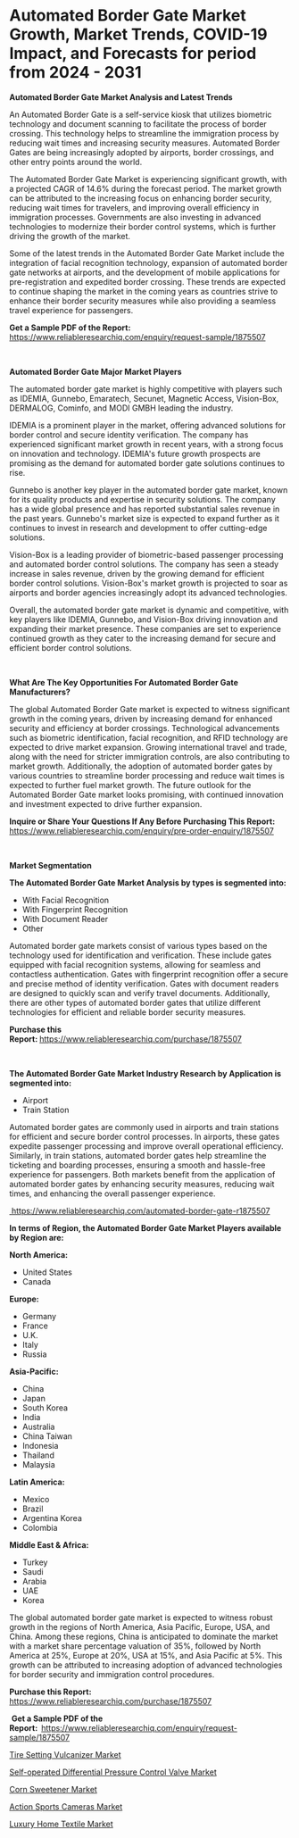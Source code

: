 <p><h1>Automated Border Gate Market Growth, Market Trends, COVID-19 Impact, and Forecasts for period from 2024 - 2031</h1></p><p><strong>Automated Border Gate Market Analysis and Latest Trends</strong></p>
<p><p>An Automated Border Gate is a self-service kiosk that utilizes biometric technology and document scanning to facilitate the process of border crossing. This technology helps to streamline the immigration process by reducing wait times and increasing security measures. Automated Border Gates are being increasingly adopted by airports, border crossings, and other entry points around the world.</p><p>The Automated Border Gate Market is experiencing significant growth, with a projected CAGR of 14.6% during the forecast period. The market growth can be attributed to the increasing focus on enhancing border security, reducing wait times for travelers, and improving overall efficiency in immigration processes. Governments are also investing in advanced technologies to modernize their border control systems, which is further driving the growth of the market.</p><p>Some of the latest trends in the Automated Border Gate Market include the integration of facial recognition technology, expansion of automated border gate networks at airports, and the development of mobile applications for pre-registration and expedited border crossing. These trends are expected to continue shaping the market in the coming years as countries strive to enhance their border security measures while also providing a seamless travel experience for passengers.</p></p>
<p><strong>Get a Sample PDF of the Report:&nbsp;</strong> <a href="https://www.reliableresearchiq.com/enquiry/request-sample/1875507">https://www.reliableresearchiq.com/enquiry/request-sample/1875507</a></p>
<p>&nbsp;</p>
<p><strong>Automated Border Gate Major Market Players</strong></p>
<p><p>The automated border gate market is highly competitive with players such as IDEMIA, Gunnebo, Emaratech, Secunet, Magnetic Access, Vision-Box, DERMALOG, Cominfo, and MODI GMBH leading the industry. </p><p>IDEMIA is a prominent player in the market, offering advanced solutions for border control and secure identity verification. The company has experienced significant market growth in recent years, with a strong focus on innovation and technology. IDEMIA's future growth prospects are promising as the demand for automated border gate solutions continues to rise.</p><p>Gunnebo is another key player in the automated border gate market, known for its quality products and expertise in security solutions. The company has a wide global presence and has reported substantial sales revenue in the past years. Gunnebo's market size is expected to expand further as it continues to invest in research and development to offer cutting-edge solutions.</p><p>Vision-Box is a leading provider of biometric-based passenger processing and automated border control solutions. The company has seen a steady increase in sales revenue, driven by the growing demand for efficient border control solutions. Vision-Box's market growth is projected to soar as airports and border agencies increasingly adopt its advanced technologies.</p><p>Overall, the automated border gate market is dynamic and competitive, with key players like IDEMIA, Gunnebo, and Vision-Box driving innovation and expanding their market presence. These companies are set to experience continued growth as they cater to the increasing demand for secure and efficient border control solutions.</p></p>
<p>&nbsp;</p>
<p><strong>What Are The Key Opportunities For Automated Border Gate Manufacturers?</strong></p>
<p><p>The global Automated Border Gate market is expected to witness significant growth in the coming years, driven by increasing demand for enhanced security and efficiency at border crossings. Technological advancements such as biometric identification, facial recognition, and RFID technology are expected to drive market expansion. Growing international travel and trade, along with the need for stricter immigration controls, are also contributing to market growth. Additionally, the adoption of automated border gates by various countries to streamline border processing and reduce wait times is expected to further fuel market growth. The future outlook for the Automated Border Gate market looks promising, with continued innovation and investment expected to drive further expansion.</p></p>
<p><strong>Inquire or Share Your Questions If Any Before Purchasing This Report:</strong> <a href="https://www.reliableresearchiq.com/enquiry/pre-order-enquiry/1875507">https://www.reliableresearchiq.com/enquiry/pre-order-enquiry/1875507</a></p>
<p>&nbsp;</p>
<p><strong>Market Segmentation</strong></p>
<p><strong>The Automated Border Gate Market Analysis by types is segmented into:</strong></p>
<p><ul><li>With Facial Recognition</li><li>With Fingerprint Recognition</li><li>With Document Reader</li><li>Other</li></ul></p>
<p><p>Automated border gate markets consist of various types based on the technology used for identification and verification. These include gates equipped with facial recognition systems, allowing for seamless and contactless authentication. Gates with fingerprint recognition offer a secure and precise method of identity verification. Gates with document readers are designed to quickly scan and verify travel documents. Additionally, there are other types of automated border gates that utilize different technologies for efficient and reliable border security measures.</p></p>
<p><strong>Purchase this Report:&nbsp;</strong><a href="https://www.reliableresearchiq.com/purchase/1875507">https://www.reliableresearchiq.com/purchase/1875507</a></p>
<p>&nbsp;</p>
<p><strong>The Automated Border Gate Market Industry Research by Application is segmented into:</strong></p>
<p><ul><li>Airport</li><li>Train Station</li></ul></p>
<p><p>Automated border gates are commonly used in airports and train stations for efficient and secure border control processes. In airports, these gates expedite passenger processing and improve overall operational efficiency. Similarly, in train stations, automated border gates help streamline the ticketing and boarding processes, ensuring a smooth and hassle-free experience for passengers. Both markets benefit from the application of automated border gates by enhancing security measures, reducing wait times, and enhancing the overall passenger experience.</p></p>
<p><a href="https://www.reliableresearchiq.com/automated-border-gate-r1875507">&nbsp;https://www.reliableresearchiq.com/automated-border-gate-r1875507</a></p>
<p><strong>In terms of Region, the Automated Border Gate Market Players available by Region are:</strong></p>
<p>
    <p> <strong> North America: </strong>
        <ul>
            <li>United States</li>
            <li>Canada</li>
        </ul>
        </p> 
    <p> <strong> Europe: </strong>
        <ul>
            <li>Germany</li>
            <li>France</li>
            <li>U.K.</li>
            <li>Italy</li>
            <li>Russia</li>
        </ul>
        </p> 
    <p> <strong> Asia-Pacific: </strong>
        <ul>
            <li>China</li>
            <li>Japan</li>
            <li>South Korea</li>
            <li>India</li>
            <li>Australia</li>
            <li>China Taiwan</li>
            <li>Indonesia</li>
            <li>Thailand</li>
            <li>Malaysia</li>
        </ul>
        </p> 
    <p> <strong> Latin America: </strong>
        <ul>
            <li>Mexico</li>
            <li>Brazil</li>
            <li>Argentina Korea</li>
            <li>Colombia</li>
        </ul>
        </p> 
    <p> <strong> Middle East & Africa: </strong>
        <ul>
            <li>Turkey</li>
            <li>Saudi</li>
            <li>Arabia</li>
            <li>UAE</li>
            <li>Korea</li>
        </ul>
    </p>
    </p>
<p><p>The global automated border gate market is expected to witness robust growth in the regions of North America, Asia Pacific, Europe, USA, and China. Among these regions, China is anticipated to dominate the market with a market share percentage valuation of 35%, followed by North America at 25%, Europe at 20%, USA at 15%, and Asia Pacific at 5%. This growth can be attributed to increasing adoption of advanced technologies for border security and immigration control procedures.</p></p>
<p><strong>Purchase this Report: </strong><a href="https://www.reliableresearchiq.com/purchase/1875507">https://www.reliableresearchiq.com/purchase/1875507</a></p>
<p>&nbsp;<strong>Get a Sample PDF of the Report:&nbsp;&nbsp;</strong><a href="https://www.reliableresearchiq.com/enquiry/request-sample/1875507">https://www.reliableresearchiq.com/enquiry/request-sample/1875507</a></p>
<p><strong></strong></p>
<p><p><a href="https://github.com/jadenRaynor/Market-Research-Report-List-1/blob/main/tire-setting-vulcanizer-market.md">Tire Setting Vulcanizer Market</a></p><p><a href="https://github.com/JordyBecker/Market-Research-Report-List-1/blob/main/self-operated-differential-pressure-control-valve-market.md">Self-operated Differential Pressure Control Valve Market</a></p><p><a href="https://medium.com/@anslrtman56756/corn-sweetener-market-size-share-analysis-growth-trends-forecast-2024-2031-4552f300fc09">Corn Sweetener Market</a></p><p><a href="https://medium.com/@alexander.bell98078/comprehensive-analysis-of-the-global-action-sports-cameras-market-growth-trends-market-forecasts-230fcacb9f2f">Action Sports Cameras Market</a></p><p><a href="https://medium.com/@caraleeh23/luxury-home-textile-market-trends-focusing-on-luxury-home-textile-market-insight-and-forecast-01ea5e4f6360">Luxury Home Textile Market</a></p></p>